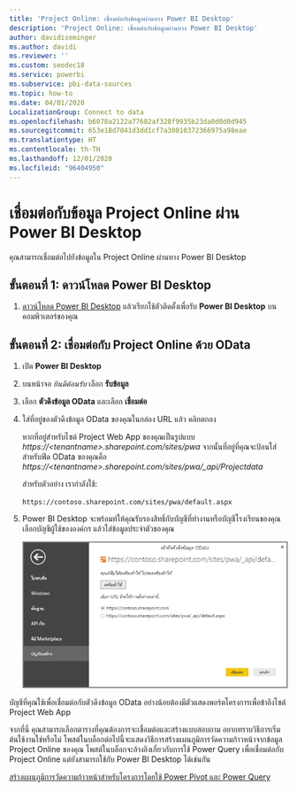 ```yaml
---
title: 'Project Online: เชื่อมต่อกับข้อมูลผ่านทาง Power BI Desktop'
description: 'Project Online: เชื่อมต่อกับข้อมูลผ่านทาง Power BI Desktop'
author: davidiseminger
ms.author: davidi
ms.reviewer: ''
ms.custom: seodec18
ms.service: powerbi
ms.subservice: pbi-data-sources
ms.topic: how-to
ms.date: 04/01/2020
LocalizationGroup: Connect to data
ms.openlocfilehash: b6078a2122a77682af328f9935b23da0d0d0d945
ms.sourcegitcommit: 653e18d7041d3dd1cf7a38010372366975a98eae
ms.translationtype: HT
ms.contentlocale: th-TH
ms.lasthandoff: 12/01/2020
ms.locfileid: "96404950"
---
```

# <a name="connect-to-project-online-data-through-power-bi-desktop"></a>เชื่อมต่อกับข้อมูล Project Online ผ่าน Power BI Desktop
คุณสามารถเชื่อมต่อไปยังข้อมูลใน Project Online ผ่านทาง Power BI Desktop

## <a name="step-1-download-power-bi-desktop"></a>ขั้นตอนที่ 1: ดาวน์โหลด Power BI Desktop
1. [ดาวน์โหลด Power BI Desktop](https://go.microsoft.com/fwlink/?LinkID=521662) แล้วเรียกใช้ตัวติดตั้งเพื่อรับ **Power BI Desktop** บนคอมพิวเตอร์ของคุณ

## <a name="step-2-connect-to-project-online-with-odata"></a>ขั้นตอนที่ 2: เชื่อมต่อกับ Project Online ด้วย OData
1. เปิด **Power BI Desktop**
2. บนหน้าจอ *ยินดีต้อนรับ* เลือก **รับข้อมูล**
3. เลือก **ตัวดึงข้อมูล OData** และเลือก **เชื่อมต่อ**
4. ใส่ที่อยู่ของตัวดึงข้อมูล OData ของคุณในกล่อง URL แล้ว คลิกตกลง
   
   หากที่อยู่สำหรับไซต์ Project Web App ของคุณเป็นรูปแบบ *https://\<tenantname\>.sharepoint.com/sites/pwa* จากนั้นที่อยู่ที่คุณจะป้อนใส่สำหรับฟีด OData ของคุณคือ *https://\<tenantname\>.sharepoint.com/sites/pwa/\_api/Projectdata*
   
   สำหรับตัวอย่าง เรากำลังใช้:

    `https://contoso.sharepoint.com/sites/pwa/default.aspx`

5. Power BI Desktop จะพร้อมท์ให้คุณรับรองสิทธิ์กับบัญชีที่ทำงานหรือบัญชีโรงเรียนของคุณ เลือกบัญชีผู้ใช้ขององค์กร แล้วใส่ข้อมูลประจำตัวของคุณ
   
   ![ภาพหน้าจอของ Power BI Desktop ที่แสดงพรอมท์ข้อมูลประจำตัวเพื่อเชื่อมต่อ](media/desktop-project-online-connect-to-data/image.png)

บัญชีที่คุณใช้เพื่อเชื่อมต่อกับตัวดึงข้อมูล OData อย่างน้อยต้องมีตัวแสดงพอร์ตโครงการเพื่อข้าถึงไซต์ Project Web App 

จากที่นี่ คุณสามารถเลือกตารางที่คุณต้องการจะเชื่อมต่อและสร้างแบบสอบถาม  อยากทราบวิธีการเริ่มต้นใช้งานใช่หรือไม่  โพสต์ในบล็อกต่อไปนี้จะแสดงวิธีการสร้างแผนภูมิการวัดความก้าวหน้าจากข้อมูล Project Online ของคุณ  โพสต์ในบล็อกจะอ้างอิงเกี่ยวกับการใช้ Power Query เพื่อเชื่อมต่อกับ Project Online แต่ยังสามารถใช้กับ Power BI Desktop ได้เช่นกัน

[สร้างแผนภูมิการวัดความก้าวหน้าสำหรับโครงการโดยใช้ Power Pivot และ Power Query](https://blogs.office.com/2014/03/24/creating-burndown-charts-for-project-using-power-pivot-and-power-query/)

